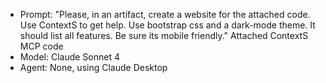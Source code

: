 - Prompt: "Please, in an artifact, create a website for the attached code. Use ContextS to get help. Use bootstrap css and a dark-mode theme. It should list all features. Be sure its mobile friendly."
Attached ContextS MCP code
- Model: Claude Sonnet 4
- Agent: None, using Claude Desktop


